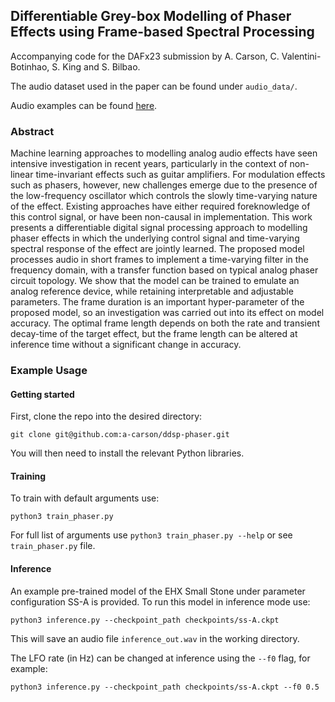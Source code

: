 ## Differentiable Grey-box Modelling of Phaser Effects using Frame-based Spectral Processing

Accompanying code for the DAFx23 submission by A. Carson, C. Valentini-Botinhao, S. King and S. Bilbao.

The audio dataset used in the paper can be found under ``audio_data/``.

Audio examples can be found [here](https://a-carson.github.io/ddsp-phaser/).

### Abstract
Machine learning approaches to modelling analog audio effects have seen intensive investigation in recent years, particularly in the context of non-linear time-invariant effects such as guitar amplifiers. For modulation effects such as phasers, however, new challenges emerge due to the presence of the low-frequency oscillator which controls the slowly time-varying nature of the effect. Existing approaches have either required foreknowledge of this control signal, or have been non-causal in implementation. This work presents a differentiable digital signal processing approach to modelling phaser effects in which the underlying control signal and time-varying spectral response of the effect are jointly learned. The proposed model processes audio in short frames to implement a time-varying filter in the frequency domain, with a transfer function based on typical analog phaser circuit topology. We show that the model can be trained to emulate an analog reference device, while retaining interpretable and adjustable parameters. The frame duration is an important hyper-parameter of the proposed model, so an investigation was carried out into its effect on model accuracy. The optimal frame length depends on both the rate and transient decay-time of the target effect, but the frame length can be altered at inference time without a significant change in accuracy.


### Example Usage
#### Getting started
First, clone the repo into the desired directory:
```
git clone git@github.com:a-carson/ddsp-phaser.git 
```
You will then need to install the relevant Python libraries.

#### Training
To train with default arguments use:
````
python3 train_phaser.py 
````
For full list of arguments use ``python3 train_phaser.py --help`` or see ``train_phaser.py`` file.

#### Inference
An example pre-trained model of the EHX Small Stone under parameter configuration SS-A is provided.
To run this model in inference mode use:
```
python3 inference.py --checkpoint_path checkpoints/ss-A.ckpt
```
This will save an audio file ``inference_out.wav`` in the working directory.

The LFO rate (in Hz) can be changed at inference using the 
``--f0`` flag, for example:
```
python3 inference.py --checkpoint_path checkpoints/ss-A.ckpt --f0 0.5
```
